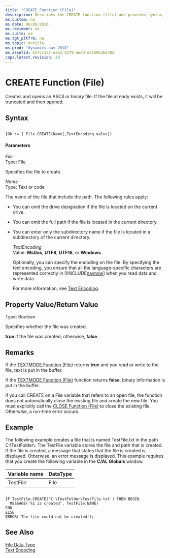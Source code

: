 ```yaml
---
title: "CREATE Function (File)"
description: Describes the CREATE function (file) and provides syntax, parameters, return value, and example.
ms.custom: na
ms.date: 06/05/2016
ms.reviewer: na
ms.suite: na
ms.tgt_pltfrm: na
ms.topic: article
ms.prod: "dynamics-nav-2018"
ms.assetid: b37c1137-eab2-42f9-aedd-e3559b3b678d
caps.latest.revision: 20
---
```

# CREATE Function (File)
Creates and opens an ASCII or binary file. If the file already exists, it will be truncated and then opened.  
  
## Syntax  
  
```  
  
[Ok := ] File.CREATE(Name[,TextEncoding.value])  
```  
  
#### Parameters  
 *File*  
 Type: File  
  
 Specifies the file to create.  
  
 *Name*  
 Type: Text or code  
  
 The name of the file that include the path. The following rules apply:  
  
- You can omit the drive designation if the file is located on the current drive.  
  
- You can omit the full path if the file is located in the current directory.  
  
- You can enter only the subdirectory name if the file is located in a subdirectory of the current directory.  
  
  *TextEncoding*  
  Value: **MsDos**, **UTF8**, **UTF16**, or **Windows**  
  
  Optionally, you can specify the encoding on the file. By specifying the text encoding, you ensure that all the language-specific characters are represented correctly in [!INCLUDE[navnow](includes/navnow_md.md)] when you read data and write data.  
  
  For more information, see [Text Encoding](Text-Encoding.md).  
  
## Property Value/Return Value  
 Type: Boolean  
  
 Specifies whether the file was created.  
  
 **true** if the file was created; otherwise, **false**.  
  
## Remarks  
 If the [TEXTMODE Function \(File\)](TEXTMODE-Function--File-.md) returns **true** and you read or write to the file, text is put in the buffer.  
  
 If the [TEXTMODE Function \(File\)](TEXTMODE-Function--File-.md) function returns **false**, binary information is put in the buffer.  
  
 If you call CREATE on a File variable that refers to an open file, the function does not automatically close the existing file and create the new file. You must explicitly call the [CLOSE Function \(File\)](CLOSE-Function--File-.md) to close the existing file. Otherwise, a run-time error occurs.  
  
## Example  
 The following example creates a file that is named TestFile.txt in the path C:\\TestFolder\\. The TestFile variable stores the file and path that is created. If the file is created, a message that states that the file is created is displayed. Otherwise, an error message is displayed. This example requires that you create the following variable in the **C/AL Globals** window.  
  
|Variable name|DataType|  
|-------------------|--------------|  
|TestFile|File|  
  
```  
  
IF TestFile.CREATE('C:\TestFolder\TestFile.txt') THEN BEGIN  
  MESSAGE('%1 is created', TestFile.NAME)  
END  
ELSE  
ERROR('The file could not be created');  
```  
  
## See Also  
 [File Data Type](File-Data-Type.md)   
 [Text Encoding](Text-Encoding.md)
